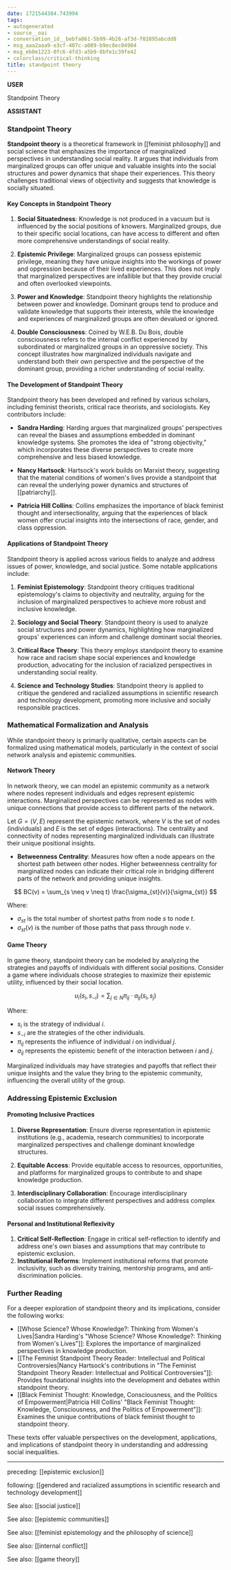 ```yaml
---
date: 1721544384.743994
tags:
- autogenerated
- source__oai
- conversation_id__bebfa861-5b99-4b28-af3d-f02895abcdd8
- msg_aaa2aaa9-e3cf-407c-a089-b9ec8ec04984
- msg_eb0e1223-0fc6-4fd3-a5b9-8bfe1c39fe42
- colorclass/critical-thinking
title: standpoint theory
---
```


**USER**

Standpoint Theory


**ASSISTANT**

### Standpoint Theory

**Standpoint theory** is a theoretical framework in [[feminist philosophy]] and social science that emphasizes the importance of marginalized perspectives in understanding social reality. It argues that individuals from marginalized groups can offer unique and valuable insights into the social structures and power dynamics that shape their experiences. This theory challenges traditional views of objectivity and suggests that knowledge is socially situated.

#### Key Concepts in Standpoint Theory

1. **Social Situatedness**: Knowledge is not produced in a vacuum but is influenced by the social positions of knowers. Marginalized groups, due to their specific social locations, can have access to different and often more comprehensive understandings of social reality.

2. **Epistemic Privilege**: Marginalized groups can possess epistemic privilege, meaning they have unique insights into the workings of power and oppression because of their lived experiences. This does not imply that marginalized perspectives are infallible but that they provide crucial and often overlooked viewpoints.

3. **Power and Knowledge**: Standpoint theory highlights the relationship between power and knowledge. Dominant groups tend to produce and validate knowledge that supports their interests, while the knowledge and experiences of marginalized groups are often devalued or ignored.

4. **Double Consciousness**: Coined by W.E.B. Du Bois, double consciousness refers to the internal conflict experienced by subordinated or marginalized groups in an oppressive society. This concept illustrates how marginalized individuals navigate and understand both their own perspective and the perspective of the dominant group, providing a richer understanding of social reality.

#### The Development of Standpoint Theory

Standpoint theory has been developed and refined by various scholars, including feminist theorists, critical race theorists, and sociologists. Key contributors include:

- **Sandra Harding**: Harding argues that marginalized groups' perspectives can reveal the biases and assumptions embedded in dominant knowledge systems. She promotes the idea of "strong objectivity," which incorporates these diverse perspectives to create more comprehensive and less biased knowledge.
  
- **Nancy Hartsock**: Hartsock's work builds on Marxist theory, suggesting that the material conditions of women's lives provide a standpoint that can reveal the underlying power dynamics and structures of [[patriarchy]].
  
- **Patricia Hill Collins**: Collins emphasizes the importance of black feminist thought and intersectionality, arguing that the experiences of black women offer crucial insights into the intersections of race, gender, and class oppression.

#### Applications of Standpoint Theory

Standpoint theory is applied across various fields to analyze and address issues of power, knowledge, and social justice. Some notable applications include:

1. **Feminist Epistemology**: Standpoint theory critiques traditional epistemology's claims to objectivity and neutrality, arguing for the inclusion of marginalized perspectives to achieve more robust and inclusive knowledge.

2. **Sociology and Social Theory**: Standpoint theory is used to analyze social structures and power dynamics, highlighting how marginalized groups' experiences can inform and challenge dominant social theories.

3. **Critical Race Theory**: This theory employs standpoint theory to examine how race and racism shape social experiences and knowledge production, advocating for the inclusion of racialized perspectives in understanding social reality.

4. **Science and Technology Studies**: Standpoint theory is applied to critique the gendered and racialized assumptions in scientific research and technology development, promoting more inclusive and socially responsible practices.

### Mathematical Formalization and Analysis

While standpoint theory is primarily qualitative, certain aspects can be formalized using mathematical models, particularly in the context of social network analysis and epistemic communities.

#### Network Theory

In network theory, we can model an epistemic community as a network where nodes represent individuals and edges represent epistemic interactions. Marginalized perspectives can be represented as nodes with unique connections that provide access to different parts of the network.

Let $G = (V, E)$ represent the epistemic network, where $V$ is the set of nodes (individuals) and $E$ is the set of edges (interactions). The centrality and connectivity of nodes representing marginalized individuals can illustrate their unique positional insights.

- **Betweenness Centrality**: Measures how often a node appears on the shortest path between other nodes. Higher betweenness centrality for marginalized nodes can indicate their critical role in bridging different parts of the network and providing unique insights.

$$
BC(v) = \sum_{s \neq v \neq t} \frac{\sigma_{st}(v)}{\sigma_{st}}
$$

Where:
- $\sigma_{st}$ is the total number of shortest paths from node $s$ to node $t$.
- $\sigma_{st}(v)$ is the number of those paths that pass through node $v$.

#### Game Theory

In game theory, standpoint theory can be modeled by analyzing the strategies and payoffs of individuals with different social positions. Consider a game where individuals choose strategies to maximize their epistemic utility, influenced by their social location.

$$
u_i(s_i, s_{-i}) = \sum_{j \in N} \pi_{ij} \cdot a_{ij}(s_i, s_j)
$$

Where:
- $s_i$ is the strategy of individual $i$.
- $s_{-i}$ are the strategies of the other individuals.
- $\pi_{ij}$ represents the influence of individual $i$ on individual $j$.
- $a_{ij}$ represents the epistemic benefit of the interaction between $i$ and $j$.

Marginalized individuals may have strategies and payoffs that reflect their unique insights and the value they bring to the epistemic community, influencing the overall utility of the group.

### Addressing Epistemic Exclusion

#### Promoting Inclusive Practices

1. **Diverse Representation**: Ensure diverse representation in epistemic institutions (e.g., academia, research communities) to incorporate marginalized perspectives and challenge dominant knowledge structures.

2. **Equitable Access**: Provide equitable access to resources, opportunities, and platforms for marginalized groups to contribute to and shape knowledge production.

3. **Interdisciplinary Collaboration**: Encourage interdisciplinary collaboration to integrate different perspectives and address complex social issues comprehensively.

#### Personal and Institutional Reflexivity

1. **Critical Self-Reflection**: Engage in critical self-reflection to identify and address one's own biases and assumptions that may contribute to epistemic exclusion.
2. **Institutional Reforms**: Implement institutional reforms that promote inclusivity, such as diversity training, mentorship programs, and anti-discrimination policies.

### Further Reading

For a deeper exploration of standpoint theory and its implications, consider the following works:

- [[Whose Science? Whose Knowledge?: Thinking from Women's Lives|Sandra Harding's "Whose Science? Whose Knowledge?: Thinking from Women's Lives"]]: Explores the importance of marginalized perspectives in knowledge production.
- [[The Feminist Standpoint Theory Reader: Intellectual and Political Controversies|Nancy Hartsock's contributions in "The Feminist Standpoint Theory Reader: Intellectual and Political Controversies"]]: Provides foundational insights into the development and debates within standpoint theory.
- [[Black Feminist Thought: Knowledge, Consciousness, and the Politics of Empowerment|Patricia Hill Collins' "Black Feminist Thought: Knowledge, Consciousness, and the Politics of Empowerment"]]: Examines the unique contributions of black feminist thought to standpoint theory.

These texts offer valuable perspectives on the development, applications, and implications of standpoint theory in understanding and addressing social inequalities.


---

preceding: [[epistemic exclusion]]  


following: [[gendered and racialized assumptions in scientific research and technology development]]

See also: [[social justice]]


See also: [[epistemic communities]]


See also: [[feminist epistemology and the philosophy of science]]


See also: [[internal conflict]]


See also: [[game theory]]